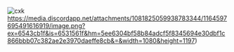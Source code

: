 ![cxk](https://media.discordapp.net/attachments/1081825059938783344/1164597695491616919/image.png?ex=6543cb1f&is=6531561f&hm=5ee6304bf58b84adcf5f8345694e30dbf1c866bbb07c382ae2e3970daeffe8cb&=&width=1080&height=1197)https://media.discordapp.net/attachments/1081825059938783344/1164597695491616919/image.png?ex=6543cb1f&is=6531561f&hm=5ee6304bf58b84adcf5f8345694e30dbf1c866bbb07c382ae2e3970daeffe8cb&=&width=1080&height=1197)
